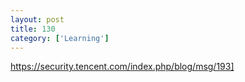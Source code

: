 ```yaml
---
layout: post
title: 130
category: ['Learning']
---
```


https://security.tencent.com/index.php/blog/msg/193]


